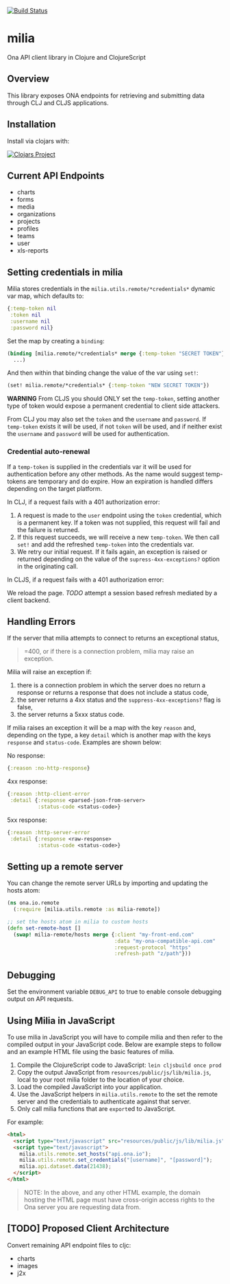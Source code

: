 [![Build Status](https://travis-ci.org/onaio/milia.svg?branch=master)](https://travis-ci.org/onaio/milia)

# milia
Ona API client library in Clojure and ClojureScript

## Overview
This library exposes ONA endpoints for retrieving and submitting data through CLJ and CLJS applications.

## Installation

Install via clojars with:

[![Clojars Project](http://clojars.org/onaio/milia/latest-version.svg)](http://clojars.org/onaio/milia)

## Current API Endpoints
* charts
* forms
* media
* organizations
* projects
* profiles
* teams
* user
* xls-reports

## Setting credentials in milia

Milia stores credentials in the `milia.utils.remote/*credentials*` dynamic var
map, which defaults to:

```clojure
{:temp-token nil
 :token nil
 :username nil
 :password nil}
```

Set the map by creating a `binding`:

```clojure
(binding [milia.remote/*credentials* merge {:temp-token "SECRET TOKEN"}]
  ...)
```

And then within that binding change the value of the var using `set!`:
```clojure
(set! milia.remote/*credentials* {:temp-token "NEW SECRET TOKEN"})
```

**WARNING** From CLJS you should ONLY set the `temp-token`, setting another
type of token would expose a permanent credential to client side attackers.

From CLJ you may also set the `token` and the `username` and `password`. If
`temp-token` exists it will be used, if not `token` will be used, and if
neither exist the `username` and `password` will be used for authentication.

### Credential auto-renewal

If a `temp-token` is supplied in the credentials var it will be used for
authentication before any other methods. As the name would suggest temp-tokens
are temporary and do expire. How an expiration is handled differs depending on
the target platform.

In CLJ, if a request fails with a 401 authorization error:

1. A request is made to the `user` endpoint using the `token` credential,
which is a permanent key. If a token was not supplied, this request will fail
and the failure is returned.
2. If this request succeeds, we will receive a new `temp-token`. We then call
`set!` and add the refreshed `temp-token` into the credentials var.
3. We retry our initial request. If it fails again, an exception is raised
or returned depending on the value of the `supress-4xx-exceptions?` option
in the originating call.

In CLJS, if a request fails with a 401 authorization error:

We reload the page. *TODO* attempt a session based refresh mediated by
a client backend.

## Handling Errors

If the server that milia attempts to connect to returns an exceptional status,
>=400, or if there is a connection problem, milia may raise an exception.

Milia will raise an exception if:

1. there is a connection problem in which the server does no return a response
   or returns a response that does not include a status code,
2. the server returns a 4xx status and the `suppress-4xx-exceptions?` flag is
    false,
3. the server returns a 5xxx status code.

If milia raises an exception it will be a map with the key `reason` and,
depending on the type, a key `detail` which is another map with the keys
`response` and `status-code`. Examples are shown below:

No response:
```clojure
{:reason :no-http-response}
```

4xx response:
```clojure
{:reason :http-client-error
 :detail {:response <parsed-json-from-server>
          :status-code <status-code>}
```

5xx response:
```clojure
{:reason :http-server-error
 :detail {:response <raw-response>
          :status-code <status-code>}
```

## Setting up a remote server
You can change the remote server URLs by importing and updating the hosts atom:

```clojure
(ns ona.io.remote
  (:require [milia.utils.remote :as milia-remote])

;; set the hosts atom in milia to custom hosts
(defn set-remote-host [] 
  (swap! milia-remote/hosts merge {:client "my-front-end.com"
                                   :data "my-ona-compatible-api.com"
                                   :request-protocol "https"
                                   :refresh-path "z/path"}))
```

## Debugging

Set the environment variable `DEBUG_API` to true to enable console debugging output on API requests.

## Using Milia in JavaScript

To use milia in JavaScript you will have to compile milia and then refer to the compiled output in your JavaScript code.
Below are example steps to follow and an example HTML file using the basic features of milia.

1. Compile the ClojureScript code to JavaScript: `lein cljsbuild once prod`
2. Copy the output JavaScript from `resources/public/js/lib/milia.js`, local to your root milia folder to the location of your choice.
3. Load the compiled JavaScript into your application.
3. Use the JavaScript helpers in `milia.utils.remote` to the set the remote server and the credentials to authenticate against that server.
4. Only call milia functions that are `export`ed to JavaScript.

For example:

```html
<html>
  <script type="text/javascript" src="resources/public/js/lib/milia.js"></script>
  <script type="text/javascript">
    milia.utils.remote.set_hosts("api.ona.io");
    milia.utils.remote.set_credentials("[username]", "[password]");
    milia.api.dataset.data(21438);
  </script>
</html>
```

> NOTE: In the above, and any other HTML example, the domain hosting the HTML page must have cross-origin access rights to the Ona server you are requesting data from.

## [TODO] Proposed Client Architecture

Convert remaining API endpoint files to cljc:

* charts
* images
* j2x
